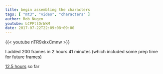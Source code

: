 ```yaml
---
title: begin assembling the characters
tags: [ "mt3", "video", "characters" ]
author: Rob Nugen
youtube: LCPFtlDrWkM
date: 2017-07-22T22:09:08+09:00
---
```


{{< youtube nTR9xkxCmnw >}}

I added 200 frames in 2 hours 41 minutes (which included some prep time for future frames)

[12.5 hours](http://www.grun1.com/utils/timeCalc.html?t1=34:03&t2=57:27&t3=60:14&t4=71:50&t5=31:08&t6=78:05&t7=33:27&t8=62:46&t9=40:12&t10=94:51&t11=22:02&t12=2:41:39&mode=0&fs3=1&ft2=1&f3t1=1&f4t0=1&d=:&o1=1&fps=) so far
